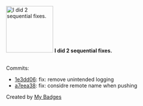 <img src="https://github.com/my-badges/my-badges/blob/master/src/all-badges/fix-commit/fix-2.png?raw=true" alt="I did 2 sequential fixes." title="I did 2 sequential fixes." width="128">
<strong>I did 2 sequential fixes.</strong>
<br><br>

Commits:

- <a href="https://github.com/qoomon/actions--sign-commit/commit/1e3dd067dc79eae090b79af4114233e8ddf2af26">1e3dd06</a>: fix: remove unintended logging
- <a href="https://github.com/qoomon/actions--sign-commit/commit/a7eea389c9ee82ec8dbd286097ad24ef1b65d4e9">a7eea38</a>: fix: considre remote name when pushing


Created by <a href="https://github.com/my-badges/my-badges">My Badges</a>